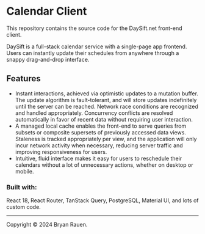 # Calendar Client

This repository contains the source code for the DaySift.net front-end client.

DaySift is a full-stack calendar service with a single-page app frontend. Users can instantly update their schedules from anywhere through a snappy drag-and-drop interface.

## Features

- Instant interactions, achieved via optimistic updates to a mutation buffer. The update algorithm is fault-tolerant, and will store updates indefinitely until the server can be reached. Network race conditions are recognized and handled appropriately. Concurrency conflicts are resolved automatically in favor of recent data without requiring user interaction.
- A managed local cache enables the front-end to serve queries from subsets or composite supersets of previously accessed data views. Staleness is tracked appropriately per view, and the application will only incur network activity when necessary, reducing server traffic and improving responsiveness for users.
- Intuitive, fluid interface makes it easy for users to reschedule their calendars without a lot of unnecessary actions, whether on desktop or mobile.

### Built with:
React 18, React Router, TanStack Query, PostgreSQL, Material UI, and lots of custom code.

---

Copyright © 2024 Bryan Rauen.
